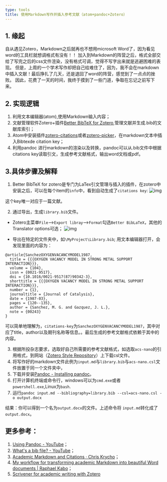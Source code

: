 ```yaml
---
type: tools
title: 使用Markdown写作并插入参考文献（atom+pandoc+Zotero）
---
```


## 1. 缘起
自从遇见Zotero，Markdown之后就再也不想用microsoft Word了，因为看见word的工具栏就想调格式有没有！！
加入到Markdown的阵营之后，格式全部交给了写完之后的css文件渲染，没有格式可调，觉得不写字出来就是逃避困难的表现。
但是，上周的一个学术写作却把自己给难住了，因为，我不会在markdown中插入文献！最后挣扎了几天，还是退回了word的阵营，感觉到了一点点的挫败。
因此，花费了一天的时间，我终于摸到了一些门道，争取在忘记之前写下来。

## 2. 实现逻辑
1. 利用文本编辑器(atom),使用Markdown输入内容；
2. 文献管理软件Zotero+插件[Better BibTeX for Zotero](https://retorque.re/zotero-better-bibtex/),管理文献并生成.bib的文献库索引；
3. Atom中安装插件[zotero-citations](https://atom.io/packages/zotero-citations)或者[zotero-picker](https://atom.io/packages/zotero-picker)，在markdown文本中插入Bibtexde citation key；
4. 利用pandoc 进行markdown的渲染以及转换，pandoc可以从.bib文件中根据citations key读取引文，生成参考文献格式，输出word文档或pdf。

## 3.具体步骤及解释
1. Better BibTeX for zotero是专门为LaTex引文管理与插入的插件，在zotero中安装之后，可以在每个item的`info`中，看到自动生成了`citations key`:
![img](https://farm5.staticflickr.com/4606/39569069925_76f6c32b69_o.png)

这个key唯一对应于一篇文献。

2. 通过导出，生成`library.bib`文件。
  - Zotero主菜单`File`-->`Export libray`-->`Format`勾选`Better BibLaTeX`，其他的Translator options可选；
![img](https://farm5.staticflickr.com/4759/40464977711_6ed5afc958_o.png)

 - 导出在特定的文件夹中，如`\MyProject\Library.bib`;
  用文本编辑器打开，会发现里面的内容为：

  ```
  @article{SanchezOXYGENVACANCYMODEL1987,
    title = {{{OXYGEN VACANCY MODEL IN STRONG METAL SUPPORT INTERACTION}}},
    volume = {104},
    issn = {0021-9517},
    doi = {10.1016/0021-9517(87)90342-3},
    shorttitle = {{{OXYGEN VACANCY MODEL IN STRONG METAL SUPPORT INTERACTION}}},
    number = {1},
    journaltitle = {Journal of Catalysis},
    date = {1987-03},
    pages = {120--135},
    author = {Sanchez, M. G. and Gazquez, J. L.},
    note = {00243}
  }
```
可以简单地理解为，`citations-key`为`SanchezOXYGENVACANCYMODEL1987`，其中对应了title，author以及期刊名称等信息。。最后生成的参考文献格式依赖于其中的内容。

3. 根据所投杂志要求，选取好自己所需要的参考文献格式，如选取`acs-nano`的引用格式，到网站（[Zotero Style Repository](https://www.zotero.org/styles)）上下载csl文件。
4. 将写作好的markdown文件此例为`input.md`与`library.bib`与`acs-nano.csl`文件放置于同一个文件夹中，
5. 下载并安装[Pandoc - Installing pandoc](http://pandoc.org/installing.html)。
6. 打开计算机终端或命令行，windows可以为`cmd.exe`或者`powershell.exe`,Linux为`bash`.
7. 运行`pandoc input.md --bibliography=library.bib --csl=acs-nano.csl -o output.docx`

结果：你可以得到一个名为`output.docx`的文件。上述命令将 `input.md`转化成了`output.docx`。

## 更多参考：
1. [Using Pandoc - YouTube](https://www.youtube.com/watch?v=N31E_NZYQQY&t=450s)；
2. [What's a bib file? - YouTube](https://www.youtube.com/watch?v=JF9bvYmcdmY)；
3. [Academic Markdown and Citations · Chris Krycho](http://www.chriskrycho.com/2015/academic-markdown-and-citations.html#fn1)；
4. [My workflow for transforming academic Markdown into beautiful Word documents | Raphael Kabo](http://raphaelkabo.com/blog/posts/markdown-to-word)；
5. [Scrivener for academic writing with Zotero](https://davepwsmith.github.io/academic-scrivener-howto/)
